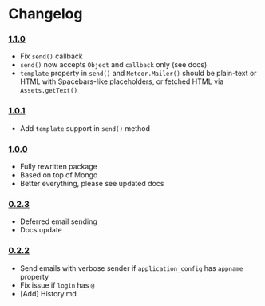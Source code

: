 Changelog
=========

### [1.1.0](https://github.com/VeliovGroup/Meteor-Mailer/releases/tag/v1.1.0)
 * Fix `send()` callback
 * `send()` now accepts `Object` and `callback` only (see docs)
 * `template` property in `send()` and `Meteor.Mailer()` should be plain-text or HTML with Spacebars-like placeholders, or fetched HTML via `Assets.getText()`

### [1.0.1](https://github.com/VeliovGroup/Meteor-Mailer/releases/tag/v1.0.1)
 * Add `template` support in `send()` method

### [1.0.0](https://github.com/VeliovGroup/Meteor-Mailer/releases/tag/v1.0.0)
 * Fully rewritten package
 * Based on top of Mongo
 * Better everything, please see updated docs

### [0.2.3](https://github.com/VeliovGroup/Meteor-Mailer/releases/tag/v0.2.3)
 * Deferred email sending
 * Docs update

### [0.2.2](https://github.com/VeliovGroup/Meteor-Mailer/releases/tag/v0.2.2)

 * Send emails with verbose sender if `application_config` has `appname` property
 * Fix issue if `login` has `@`
 * [Add] History.md